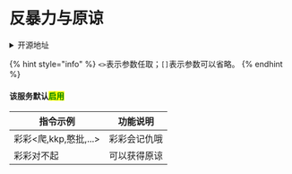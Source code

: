 # 反暴力与原谅

<details>

<summary>开源地址</summary>

Hoshino原生功能，[Hoshinoの内鬼花园](https://jq.qq.com/?\_wv=1027\&k=8MgYmp2E)

</details>

{% hint style="info" %}
`<>`表示参数任取；`[]`表示参数可以省略。
{% endhint %}

#### 该服务默认<mark style="color:green;">启用</mark>

| 指令示例             | 功能说明   |
| ---------------- | ------ |
| 彩彩<爬,kkp,憨批,...> | 彩彩会记仇哦 |
| 彩彩对不起            | 可以获得原谅 |
